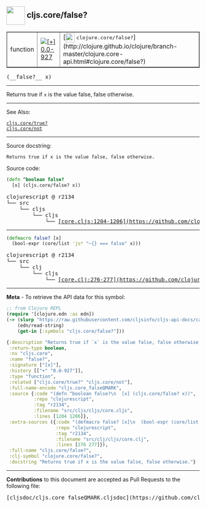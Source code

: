 ## <img width="48px" valign="middle" src="http://i.imgur.com/Hi20huC.png"> cljs.core/false?

 <table border="1">
<tr>

<td>function</td>
<td><a href="https://github.com/cljsinfo/cljs-api-docs/tree/0.0-927"><img valign="middle" alt="[+] 0.0-927" src="https://img.shields.io/badge/+-0.0--927-lightgrey.svg"></a> </td>
<td>
[<img height="24px" valign="middle" src="http://i.imgur.com/1GjPKvB.png"> <samp>clojure.core/false?</samp>](http://clojure.github.io/clojure/branch-master/clojure.core-api.html#clojure.core/false?)
</td>
</tr>
</table>

 <samp>
(__false?__ x)<br>
</samp>

---

Returns true if `x` is the value false, false otherwise.

---


See Also:

[`cljs.core/true?`](cljs.core_trueQMARK.md)<br>
[`cljs.core/not`](cljs.core_not.md)<br>

---

Source docstring:

```
Returns true if x is the value false, false otherwise.
```

Source code:

```clj
(defn ^boolean false?
  [x] (cljs.core/false? x))
```

 <pre>
clojurescript @ r2134
└── src
    └── cljs
        └── cljs
            └── <ins>[core.cljs:1204-1206](https://github.com/clojure/clojurescript/blob/r2134/src/cljs/cljs/core.cljs#L1204-L1206)</ins>
</pre>


---

```clj
(defmacro false? [x]
  (bool-expr (core/list 'js* "~{} === false" x)))
```

 <pre>
clojurescript @ r2134
└── src
    └── clj
        └── cljs
            └── <ins>[core.clj:276-277](https://github.com/clojure/clojurescript/blob/r2134/src/clj/cljs/core.clj#L276-L277)</ins>
</pre>

---

__Meta__ - To retrieve the API data for this symbol:

```clj
;; from Clojure REPL
(require '[clojure.edn :as edn])
(-> (slurp "https://raw.githubusercontent.com/cljsinfo/cljs-api-docs/catalog/cljs-api.edn")
    (edn/read-string)
    (get-in [:symbols "cljs.core/false?"]))
```

```clj
{:description "Returns true if `x` is the value false, false otherwise.",
 :return-type boolean,
 :ns "cljs.core",
 :name "false?",
 :signature ["[x]"],
 :history [["+" "0.0-927"]],
 :type "function",
 :related ["cljs.core/true?" "cljs.core/not"],
 :full-name-encode "cljs.core_falseQMARK",
 :source {:code "(defn ^boolean false?\n  [x] (cljs.core/false? x))",
          :repo "clojurescript",
          :tag "r2134",
          :filename "src/cljs/cljs/core.cljs",
          :lines [1204 1206]},
 :extra-sources ({:code "(defmacro false? [x]\n  (bool-expr (core/list 'js* \"~{} === false\" x)))",
                  :repo "clojurescript",
                  :tag "r2134",
                  :filename "src/clj/cljs/core.clj",
                  :lines [276 277]}),
 :full-name "cljs.core/false?",
 :clj-symbol "clojure.core/false?",
 :docstring "Returns true if x is the value false, false otherwise."}

```

---

__Contributions__ to this document are accepted as Pull Requests to the following file:

 <pre>
[cljsdoc/cljs.core_falseQMARK.cljsdoc](https://github.com/cljsinfo/cljs-api-docs/blob/master/cljsdoc/cljs.core_falseQMARK.cljsdoc)
</pre>

